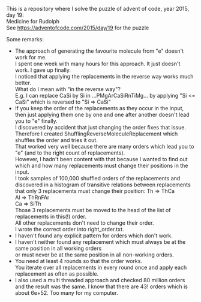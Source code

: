This is a repository where I solve the puzzle of advent of code, year 2015, day 19:    
Medicine for Rudolph    
See https://adventofcode.com/2015/day/19 for the puzzle    

Some remarks:    
* The approach of generating the favourite molecule from "e" doesn't work for me.    
I spent one week with many hours for this approach. It just doesn't work. I gave up finally.    
I noticed that applying the replacements in the reverse way works much better.    
What do I mean with "in the reverse way"?    
E.g. I can replace CaSi by Si in ...PMgArCaSiRnTiMg... by applying "Si <= CaSi" which is reversed to "Si => CaSi"    
* If you keep the order of the replacements as they occur in the input,    
then just applying them one by one and one after another doesn't lead you to "e" finally.    
I discovered by accident that just changing the order fixes that issue.    
Therefore I created ShufflingReverseMoleculeReplacement which shuffles the order and tries it out.    
That worked very well because there are many orders which lead you to "e" (and to the right count of replacements).    
However, I hadn't been content with that because I wanted to find out    
which and how many replacements must change their positions in the input.    
I took samples of 100,000 shuffled orders of the replacements and    
discovered in a histogram of transitive relations between replacements   
that only 3 replacements must change their position:
Th => ThCa    
Al => ThRnFAr    
Ca => SiTh    
Those 3 replacements must be moved to the head of the list of replacements in this(!) order.    
All other replacements don't need to change their order.    
I wrote the correct order into right_order.txt.   
* I haven't found any explicit pattern for orders which don't work.    
* I haven't neither found any replacement which must always be at the same position in all working orders    
or must never be at the same position in all non-working orders.    
* You need at least 4 rounds so that the order works.    
You iterate over all replacements in every round once and apply each replacement as often as possible.
* I also used a multi threaded approach and checked 80 million orders and the result was the same.
I know that there are 43! orders which is about 6e+52. Too many for my computer.
